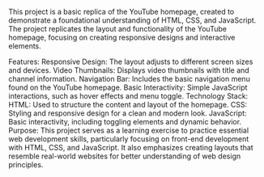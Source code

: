 This project is a basic replica of the YouTube homepage, created to demonstrate a foundational understanding of HTML, CSS, and JavaScript. The project replicates the layout and functionality of the YouTube homepage, focusing on creating responsive designs and interactive elements.

Features:
Responsive Design: The layout adjusts to different screen sizes and devices.
Video Thumbnails: Displays video thumbnails with title and channel information.
Navigation Bar: Includes the basic navigation menu found on the YouTube homepage.
Basic Interactivity: Simple JavaScript interactions, such as hover effects and menu toggle.
Technology Stack:
HTML: Used to structure the content and layout of the homepage.
CSS: Styling and responsive design for a clean and modern look.
JavaScript: Basic interactivity, including toggling elements and dynamic behavior.
Purpose:
This project serves as a learning exercise to practice essential web development skills, particularly focusing on front-end development with HTML, CSS, and JavaScript. It also emphasizes creating layouts that resemble real-world websites for better understanding of web design principles.

